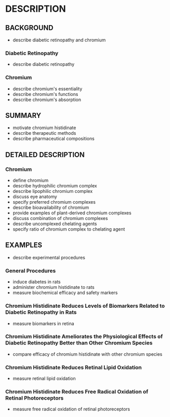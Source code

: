 # DESCRIPTION

## BACKGROUND

- describe diabetic retinopathy and chromium

### Diabetic Retinopathy

- describe diabetic retinopathy

### Chromium

- describe chromium's essentiality
- describe chromium's functions
- describe chromium's absorption

## SUMMARY

- motivate chromium histidinate
- describe therapeutic methods
- describe pharmaceutical compositions

## DETAILED DESCRIPTION

### Chromium

- define chromium
- describe hydrophilic chromium complex
- describe lipophilic chromium complex
- discuss eye anatomy
- specify preferred chromium complexes
- describe bioavailability of chromium
- provide examples of plant-derived chromium complexes
- discuss combination of chromium complexes
- describe uncomplexed chelating agents
- specify ratio of chromium complex to chelating agent

## EXAMPLES

- describe experimental procedures

### General Procedures

- induce diabetes in rats
- administer chromium histidinate to rats
- measure biochemical efficacy and safety markers

### Chromium Histidinate Reduces Levels of Biomarkers Related to Diabetic Retinopathy in Rats

- measure biomarkers in retina

### Chromium Histidinate Ameliorates the Physiological Effects of Diabetic Retinopathy Better than Other Chromium Species

- compare efficacy of chromium histidinate with other chromium species

### Chromium Histidinate Reduces Retinal Lipid Oxidation

- measure retinal lipid oxidation

### Chromium Histidinate Reduces Free Radical Oxidation of Retinal Photoreceptors

- measure free radical oxidation of retinal photoreceptors

